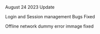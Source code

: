 August 24 2023 Update


Login and Session management Bugs Fixed

Offline network dummy error immage fixed
